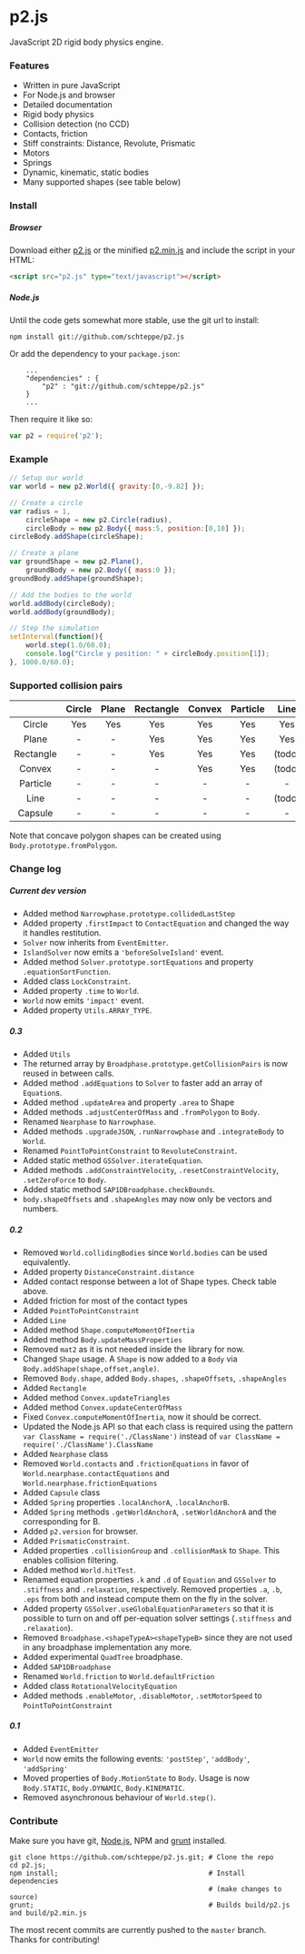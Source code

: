 p2.js
=====

JavaScript 2D rigid body physics engine.

### Features
* Written in pure JavaScript
* For Node.js and browser
* Detailed documentation
* Rigid body physics
* Collision detection (no CCD)
* Contacts, friction
* Stiff constraints: Distance, Revolute, Prismatic
* Motors
* Springs
* Dynamic, kinematic, static bodies
* Many supported shapes (see table below)

### Install
##### Browser
Download either [p2.js](build/p2.js) or the minified [p2.min.js](build/p2.min.js) and include the script in your HTML:
```html
<script src="p2.js" type="text/javascript"></script>
```
##### Node.js
Until the code gets somewhat more stable, use the git url to install:
```
npm install git://github.com/schteppe/p2.js
```
Or add the dependency to your ```package.json```:
```
    ...
    "dependencies" : {
        "p2" : "git://github.com/schteppe/p2.js"
    }
    ...
```
Then require it like so:
```js
var p2 = require('p2');
```

### Example
```js
// Setup our world
var world = new p2.World({ gravity:[0,-9.82] });

// Create a circle
var radius = 1,
    circleShape = new p2.Circle(radius),
    circleBody = new p2.Body({ mass:5, position:[0,10] });
circleBody.addShape(circleShape);

// Create a plane
var groundShape = new p2.Plane(),
    groundBody = new p2.Body({ mass:0 });
groundBody.addShape(groundShape);

// Add the bodies to the world
world.addBody(circleBody);
world.addBody(groundBody);

// Step the simulation
setInterval(function(){
    world.step(1.0/60.0);
    console.log("Circle y position: " + circleBody.position[1]);
}, 1000.0/60.0);
```

### Supported collision pairs
|           | Circle | Plane | Rectangle | Convex | Particle | Line   | Capsule |
| :-------: |:------:|:-----:|:---------:|:------:|:--------:|:------:|:-------:|
| Circle    | Yes    | Yes   | Yes       | Yes    | Yes      | Yes    | Yes     |
| Plane     | -      | -     | Yes       | Yes    | Yes      | Yes    | Yes     |
| Rectangle | -      | -     | Yes       | Yes    | Yes      | (todo) | (todo)  |
| Convex    | -      | -     | -         | Yes    | Yes      | (todo) | (todo)  |
| Particle  | -      | -     | -         | -      | -        | -      | Yes     |
| Line      | -      | -     | -         | -      | -        | (todo) | (todo)  |
| Capsule   | -      | -     | -         | -      | -        | -      | (todo)  |

Note that concave polygon shapes can be created using ```Body.prototype.fromPolygon```.

### Change log

##### Current dev version
* Added method ```Narrowphase.prototype.collidedLastStep```
* Added property ```.firstImpact``` to ```ContactEquation``` and changed the way it handles restitution.
* ```Solver``` now inherits from ```EventEmitter```.
* ```IslandSolver``` now emits a ```'beforeSolveIsland'``` event.
* Added method ```Solver.prototype.sortEquations``` and property ```.equationSortFunction```.
* Added class ```LockConstraint```.
* Added property ```.time``` to ```World```.
* ```World``` now emits ```'impact'``` event.
* Added property ```Utils.ARRAY_TYPE```.

##### 0.3
* Added ```Utils```
* The returned array by ```Broadphase.prototype.getCollisionPairs``` is now reused in between calls.
* Added method ```.addEquations``` to ```Solver``` to faster add an array of ```Equation```s.
* Added method ```.updateArea``` and property ```.area``` to Shape
* Added methods ```.adjustCenterOfMass``` and ```.fromPolygon``` to ```Body```.
* Renamed ```Nearphase``` to ```Narrowphase```.
* Added methods ```.upgradeJSON```, ```.runNarrowphase``` and ```.integrateBody``` to ```World```.
* Renamed ```PointToPointConstraint``` to ```RevoluteConstraint```.
* Added static method ```GSSolver.iterateEquation```.
* Added methods ```.addConstraintVelocity```, ```.resetConstraintVelocity```, ```.setZeroForce``` to ```Body```.
* Added static method ```SAP1DBroadphase.checkBounds```.
* ```body.shapeOffsets``` and ```.shapeAngles``` may now only be vectors and numbers.

##### 0.2
* Removed ```World.collidingBodies``` since ```World.bodies``` can be used equivalently.
* Added property ```DistanceConstraint.distance```
* Added contact response between a lot of Shape types. Check table above.
* Added friction for most of the contact types
* Added ```PointToPointConstraint```
* Added ```Line```
* Added method ```Shape.computeMomentOfInertia```
* Added method ```Body.updateMassProperties```
* Removed ```mat2``` as it is not needed inside the library for now.
* Changed ```Shape``` usage. A ```Shape``` is now added to a ```Body``` via ```Body.addShape(shape,offset,angle)```.
* Removed ```Body.shape```, added ```Body.shapes```, ```.shapeOffsets```, ```.shapeAngles```
* Added ```Rectangle```
* Added method ```Convex.updateTriangles```
* Added method ```Convex.updateCenterOfMass```
* Fixed ```Convex.computeMomentOfInertia```, now it should be correct.
* Updated the Node.js API so that each class is required using the pattern ```var ClassName = require('./ClassName')``` instead of ```var ClassName = require('./ClassName').ClassName```
* Added ```Nearphase``` class
* Removed ```World.contacts``` and ```.frictionEquations``` in favor of ```World.nearphase.contactEquations``` and ```World.nearphase.frictionEquations```
* Added ```Capsule``` class
* Added ```Spring``` properties ```.localAnchorA```, ```.localAnchorB```.
* Added ```Spring``` methods ```.getWorldAnchorA```, ```.setWorldAnchorA``` and the corresponding for B.
* Added ```p2.version``` for browser.
* Added ```PrismaticConstraint```.
* Added properties ```.collisionGroup``` and ```.collisionMask``` to ```Shape```. This enables collision filtering.
* Added method ```World.hitTest```.
* Renamed equation properties ```.k``` and ```.d``` of ```Equation``` and ```GSSolver``` to ```.stiffness``` and ```.relaxation```, respectively. Removed properties ```.a```, ```.b```, ```.eps``` from both and instead compute them on the fly in the solver.
* Added property ```GSSolver.useGlobalEquationParameters``` so that it is possible to turn on and off per-equation solver settings (```.stiffness``` and ```.relaxation```).
* Removed ```Broadphase.<shapeTypeA><shapeTypeB>``` since they are not used in any broadphase implementation any more.
* Added experimental ```QuadTree``` broadphase.
* Added ```SAP1DBroadphase```
* Renamed ```World.friction``` to ```World.defaultFriction```
* Added class ```RotationalVelocityEquation```
* Added methods ```.enableMotor```, ```.disableMotor```, ```.setMotorSpeed``` to ```PointToPointConstraint```

##### 0.1

* Added ```EventEmitter```
* ```World``` now emits the following events: ```'postStep'```, ```'addBody'```, ```'addSpring'```
* Moved properties of ```Body.MotionState``` to ```Body```. Usage is now ```Body.STATIC```, ```Body.DYNAMIC```, ```Body.KINEMATIC```.
* Removed asynchronous behaviour of ```World.step()```.

### Contribute
Make sure you have git, [Node.js](http://nodejs.org), NPM and [grunt](http://gruntjs.com/) installed.
```
git clone https://github.com/schteppe/p2.js.git; # Clone the repo
cd p2.js;
npm install;                                     # Install dependencies
                                                 # (make changes to source)
grunt;                                           # Builds build/p2.js and build/p2.min.js
```
The most recent commits are currently pushed to the ```master``` branch. Thanks for contributing!
